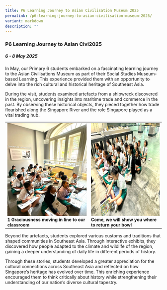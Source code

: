 ```yaml
---
title: P6 Learning Journey to Asian Civilisation Museum 2025
permalink: /p6-learning-journey-to-asian-civilisation-museum-2025/
variant: markdown
description: ""
---
```

### **P6 Learning Journey to Asian Civi2025**

##### 6 - 8 May 2025

In May, our Primary 6 students embarked on a fascinating learning journey to the Asian Civilisations Museum as part of their Social Studies Museum-based Learning. This experience provided them with an opportunity to delve into the rich cultural and historical heritage of Southeast Asia.

During the visit, students examined artefacts from a shipwreck discovered in the region, uncovering insights into maritime trade and commerce in the past. By observing these historical objects, they pieced together how trade flourished along the Singapore River and the role Singapore played as a vital trading hub.

<table>
<tbody><tr>
		<td><img alt="childday01" src="/images/P6%20LJ%20to%20ACM%202025/p6ljacm01.jpg" style="width:450px;height:300px;"><b> 1 Graciousness moving in line to our classroom</b></td>
		<td><img alt="childday02" src="/images/P6%20LJ%20to%20ACM%202025/p6ljacm02.jpg" style="width:450px;height:300px;"><b>Come, we will show you where to return your bowl</b></td>
</tr></tbody></table>

Beyond the artefacts, students explored various customs and traditions that shaped communities in Southeast Asia. Through interactive exhibits, they discovered how people adapted to the climate and wildlife of the region, gaining a deeper understanding of daily life in different periods of history.

Through these stories, students developed a greater appreciation for the cultural connections across Southeast Asia and reflected on how Singapore’s heritage has evolved over time. This enriching experience encouraged them to think critically about history while strengthening their understanding of our nation’s diverse cultural tapestry.